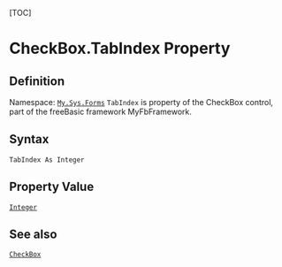 [TOC]
# CheckBox.TabIndex Property

## Definition
Namespace: [`My.Sys.Forms`](My.Sys.Forms.md)
`TabIndex` is property of the CheckBox control, part of the freeBasic framework MyFbFramework.
## Syntax
```freeBasic
TabIndex As Integer
```
## Property Value
[`Integer`]("https://www.freebasic.net/wiki/KeyPgInteger")
## See also
[`CheckBox`](CheckBox.md)
